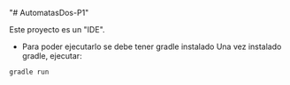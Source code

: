 "# AutomatasDos-P1" 

Este proyecto es un "IDE". 
- Para poder ejecutarlo se debe tener gradle instalado
Una vez instalado gradle, ejecutar: 
```
gradle run

```